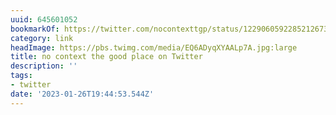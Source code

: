 ```yaml
---
uuid: 645601052
bookmarkOf: https://twitter.com/nocontexttgp/status/1229060592285212673?s=21
category: link
headImage: https://pbs.twimg.com/media/EQ6ADyqXYAALp7A.jpg:large
title: no context the good place on Twitter
description: ''
tags:
- twitter
date: '2023-01-26T19:44:53.544Z'
---
```



